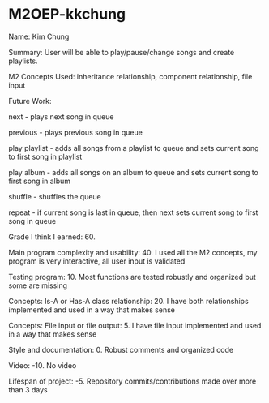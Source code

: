 # M2OEP-kkchung

Name: Kim Chung

Summary: User will be able to play/pause/change songs and create playlists.

M2 Concepts Used: inheritance relationship, component relationship, file input

Future Work:

next - plays next song in queue

previous - plays previous song in queue

play playlist - adds all songs from a playlist to queue and sets current song to first song in playlist

play album - adds all songs on an album to queue and sets current song to first song in album

shuffle - shuffles the queue

repeat - if current song is last in queue, then next sets current song to first song in queue

Grade I think I earned: 60.

Main program complexity and usability: 40. I used all the M2 concepts, my program is very interactive, all user input is validated

Testing program: 10. Most functions are tested robustly and organized but some are missing

Concepts: Is-A or Has-A class relationship: 20. I have both relationships implemented and used in a way that makes sense

Concepts: File input or file output: 5. I have file input implemented and used in a way that makes sense

Style and documentation: 0. Robust comments and organized code

Video: -10. No video

Lifespan of project: -5. Repository commits/contributions made over more than 3 days